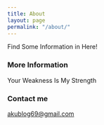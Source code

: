 ```yaml
---
title: About
layout: page
permalink: "/about/"
---
```


Find Some Information in Here!

### More Information

Your Weakness Is My Strength

### Contact me

[akublog69@gmail.com](mailto:akublog69@gmail.com)